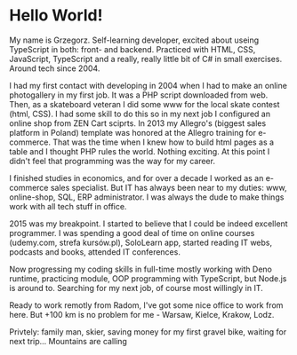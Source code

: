 # Hello World!  
My name is Grzegorz. Self-learning developer, excited about useing TypeScript in both: front- and backend. Practiced with HTML, CSS, JavaScript, TypeScript and a really, really little bit of C# in small exercises. Around tech since 2004.

I had my first contact with developing in 2004 when I had to make an online photogallery in my first job. It was a PHP script downloaded from web. Then, as a skateboard veteran I did some www for the local skate contest (html, CSS). I had some skill to do this so in my next job I configured an online shop from ZEN Cart sciprts. In 2013 my Allegro's (biggest sales platform in Poland) template was honored at the Allegro training for e-commerce. That was the time when I knew how to build html pages as a table and I thought PHP rules the world. Nothing exciting. At this point I didn't feel that programming was the way for my career.  

I finished studies in economics, and for over a decade I worked as an e-commerce sales specialist. But IT has always been near to my duties: www, online-shop, SQL, ERP administrator. I was always the dude to make things work with all tech stuff in office.  

2015 was my breakpoint. I started to believe that I could be indeed excellent programmer. I was spending a good deal of time on online courses (udemy.com, strefa kursów.pl), SoloLearn app, started reading IT webs, podcasts and books, attended IT conferences.

Now progressing my coding skills in full-time mostly working with Deno runtime, practicing module, OOP programming with TypeScript, but Node.js is around to. Searching for my next job, of course most willingly in IT. 

Ready to work remotly from Radom, I've got some nice office to work from here. But +100 km is no problem for me - Warsaw, Kielce, Krakow, Lodz.

Privtely: family man, skier, saving money for my first gravel bike, waiting for next trip... Mountains are calling
